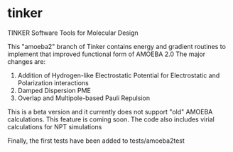 # tinker
TINKER Software Tools for Molecular Design

This "amoeba2" branch of Tinker contains energy and gradient routines to implement that improved functional form of AMOEBA 2.0
The major changes are:
  1. Addition of Hydrogen-like Electrostatic Potential for Electrostatic and Polarization interactions
  2. Damped Dispersion PME 
  3. Overlap and Multipole-based Pauli Repulsion
  
This is a beta version and it currently does not support "old" AMOEBA calculations.  This feature is coming soon.
The code also includes virial calculations for NPT simulations

Finally, the first tests have been added to tests/amoeba2test
